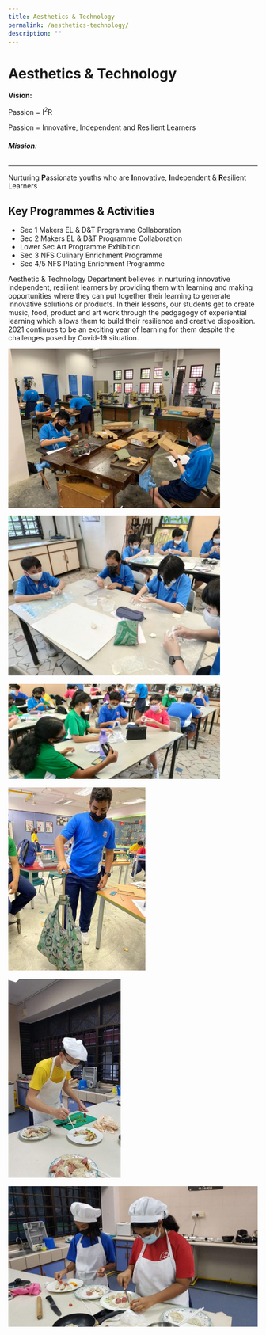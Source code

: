 ```yaml
---
title: Aesthetics & Technology
permalink: /aesthetics-technology/
description: ""
---
```

Aesthetics & Technology
=======================

**Vision:**

Passion = I<sup>2</sup>R

Passion = Innovative, Independent and Resilient Learners

###### **Mission**:
------------

Nurturing **P**assionate youths who are **I**nnovative, **I**ndependent & **R**esilient Learners

**Key Programmes & Activities** 
--------------------------------

*   Sec 1 Makers EL & D&T Programme Collaboration
*   Sec 2 Makers EL & D&T Programme Collaboration
*   Lower Sec Art Programme Exhibition
*   Sec 3 NFS Culinary Enrichment Programme
*   Sec 4/5 NFS Plating Enrichment Programme

Aesthetic & Technology Department believes in nurturing innovative independent, resilient learners by providing them with learning and making opportunities where they can put together their learning to generate innovative solutions or products. In their lessons, our students get to create music, food, product and art work through the pedgagogy of experiential learning which allows them to build their resilience and creative disposition. 2021 continues to be an exciting year of learning for them despite the challenges posed by Covid-19 situation.




<img src="/images/Departments/AT%201.jpg"  
     style="width:85%">
		 
<img src="/images/Departments/AT%202.jpg"  
     style="width:85%">

<img src="/images/Departments/AT%203.jpg"  
     style="width:85%">



<img src="/images/Departments/AT%204.jpg"  
     style="width:55%">

<img src="/images/Departments/AT%205.jpg"  
     style="width:45%">

<img src="/images/Departments/AT%206.jpg"  
     style="width:200%">